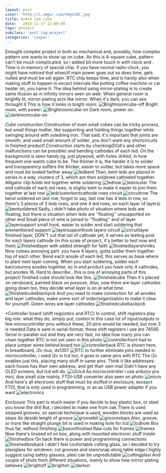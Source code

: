 ```yaml
---
layout: post
cover: 'http://i.imgur.com/hHg1sDC.jpg'
title: 4x4x4 led cube
date:   2015-11-17 12:00:00
tags: project
subclass: 'post tag-project'
categories: 'casper'
---
```


Enought complex project in both as mechanical and, possibly, how complex pattern one wants to show up on cube.
As this is 4-square cube, pattern can't be much complicated, so i added bit more touch in with clock and . 
Time is in memory of special chip. If you have normal radio-clock, you might have noticed that when/if main power goes out
so does time, gets nulled and must be set again. RTC chip keeps time, and is handy also when making stuff to happen in excact 
intervals like putting coffee machine or car heater on, you name it.
The idea behind using mirror-plating is to create same illusion as in infinity mirrors seen on web:
When general room is brightly lit, mirror-plating acts like mirror. When it's dark, you can see throught it
This is how it looks in bright room:
![Brightroomcube-off](http://i.imgur.com/tnVL1M5.jpg)
Bright room, with power:
![Brightroomcube-on](http://i.imgur.com/z8CHEUc.jpg)
Dark room, power on:
![darkroomcube-on](http://i.imgur.com/hHg1sDC.jpg)

*Cube construction*
Construction of even small cubes can be tricky process, but small things matter,
like supporting and holding things together while swinging around with soledring iron.
That said, it's important that joints are smooth, and used small amount of solder, you don't want any shortcircuits in finished product!
Construction starts by checking(DOA's and other malfunctions can be possible)  and bending cathodes of each led.
On the background is seen handy jig, just plywood, with holes drilled, in how frequent one wants cube to be.
The thinner it is, the harder it is to solder and transparency suffers
the thicker, easier to solder, but takes more space and must be looked farther away
![ledbent](http://i.imgur.com/8NEjrJM.jpg)
Then, bent leds are placed in series in a way, clusters of 3, which are then soldered cathoded together.
Alligator clip holds led together while soldering
![ledrow](http://i.imgur.com/pYIeVzH.jpg)
![ledcluster](http://i.imgur.com/6dALH0K.jpg)
The end cathode of each led rows, is slighly bent to make it easier to join them together at last row
![ledclusterbentcathode](http://i.imgur.com/6xjpThL.jpg)
rows circuit
![circuitrow](http://i.imgur.com/BWwmAhU.jpg)
The bend soldered on last row, forgot to say, last row has 4 leds in row, so there's 3 pieces of 3 leds rows, and one 4 led rows, on each layer (4 layers)
![bentsoldered](http://i.imgur.com/KJzzVjD.jpg)
Sadly, i didn't take photo of situation where leds are floating, but there is situation when leds are ''floating'' unsupported on other end
Small piece of wire is joined to ''floating'' end of layer
![layersupport](http://i.imgur.com/8t7L5ZJ.jpg)
small hook, easier to solder and start soldering that prementioned support
![layersupporthook](http://i.imgur.com/FuveFoc.jpg)
layers circuit
![circuitlayer](http://i.imgur.com/i561j4k.jpg)
finished layer, DON'T cut that tail of cathode yet, it serves as testing post for each layers cathode (in this scale of project, it's better to test now and then)
![finishedlayer](http://i.imgur.com/58gWZHZ.jpg)
with added strength for faith
![finishedlayershrinks](http://i.imgur.com/0o1ac7F.jpg)
Now comes annoying part: you have 4 layers, gotta solder them together top of each other.
Bend each anode of each led, this serves as base where to plant next layer coming.
When you start soldering, solder each bar/columns anodes togehter, so in end product you have only 4 cathodes, but anodes 16.
Hard to describe...this is one of annoying parts of this project!
finished cube should look like this.
![finishedcube](http://i.imgur.com/0tPz59O.jpg)
Then it's placed on veroboard, painted black on purpose. Also, now there are layer cathodes going down too, they decide what layer is on at what time.
![finishedcubeblackpcb](http://i.imgur.com/AqHo7mZ.jpg)
And you need to make connection for all anodes and layer cathodes, make some sort of order/organization to make it clear for yourself.
Green wires are layer cathodes
![finishedcubebackpcb](http://i.imgur.com/rLw0rSR.jpg)

*Controller board (shift regsisters and RTC)
In control, shift registers play big role: what they do, simply put, control in this case lot of input/outputs in few microcontroller pins
without these, 20 pins would be needed, but now 3 is needed
Data is sent in serial-format, these shift registers i use are 74595 Serial in-paraller out and they are very fast, no idea how many you can chain together
RTC is not yet seen in this photo
![controllerfront](http://i.imgur.com/jxyfEqz.jpg)
had to place jumper wires behind board too
![controllerback](http://i.imgur.com/U6eQ1Ze.jpg)
RTC is shown here, in breadboard, i2c-bus, ds1307
![RTC](http://i.imgur.com/IPYgFDx.jpg)
to further eliminate pins needed in microcontroller, i used i2c in lcd too, it goes in same pins with RTC
The i2c enables just this, placing many stuff in same pins. Think it like addresses: each house has their own address, and get their own mail
Didn't have any OLED screens, but lcd will do.
![i2clcd](http://i.imgur.com/5EtCwfC.jpg)
As microcontroller i use arduino pro mini, due small size mainly, FTDI-USB converter also seen on photo
![micro](http://i.imgur.com/VdtENUV.jpg)
And here's all electronic stuff that must be stuffed in enclosure, excepct FTDI, that is only used in programming, or as as USB power adapter if you want
![electronics](http://i.imgur.com/amdLySk.jpg)

*Enclosure*
This part is much easier if you decide to buy plastic box, or steel you know the drill
But, i decided to make one from oak
There is used stopped grooves, so special technique is used, wooden blocks are used as stops do deside lenght of groove
![groovebit](http://i.imgur.com/Mdkixhw.jpg)
![groovestops](http://i.imgur.com/Jq94y29.jpg)
Also, groove, or more like straight plunge bit is used in making hole for lcd
![lcdhole](http://i.imgur.com/mGLJpEf.jpg)
Box thus far, without finishing
![boxunfinished](http://i.imgur.com/HRsAzKE.jpg)
Raw cuts for frames
![frames](http://i.imgur.com/mnQaCHa.jpg)
Now there's linseed oil on box, along with mounted electronic stuff inside
![finishedbox](http://i.imgur.com/7Q7qH4Z.jpg)
On back there is power and programming connections
![finishedboxback](http://i.imgur.com/dJHRHzN.jpg)
I didn't feel confortable cutting glass, so i decided to try plexiglass for windows: cut grooves and slam/snap along table edge
I highly suggest using safety glasses, plexi can be unpredictable
![cuttingplexi](http://i.imgur.com/0FOvFfc.jpg)
And couple of shots from different situations, mainly to show how mirror plating behaves
![brightoff](http://i.imgur.com/65wPjIQ.jpg)
![brighton](http://i.imgur.com/kMNv5ny.jpg)
![darkon](http://i.imgur.com/Vrygzwn.jpg)

